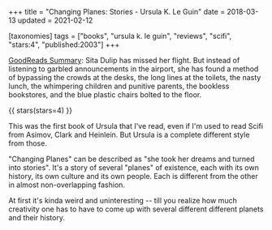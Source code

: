 +++
title = "Changing Planes: Stories - Ursula K. Le Guin"
date = 2018-03-13
updated = 2021-02-12

[taxonomies]
tags = ["books", "ursula k. le guin", "reviews", "scifi", "stars:4",
"published:2003"]
+++

[GoodReads Summary](https://www.goodreads.com/book/show/13657.Changing_Planes):
Sita Dulip has missed her flight. But instead of listening to garbled
announcements in the airport, she has found a method of bypassing the crowds
at the desks, the long lines at the toilets, the nasty lunch, the whimpering
children and punitive parents, the bookless bookstores, and the blue plastic
chairs bolted to the floor.

<!-- more -->

{{ stars(stars=4) }}

This was the first book of Ursula that I've read, even if I'm used to read
Scifi from Asimov, Clark and Heinlein. But Ursula is a complete different
style from those.

"Changing Planes" can be described as "she took her dreams and turned into
stories". It's a story of several "planes" of existence, each with its own
history, its own culture and its own people. Each is different from the other
in almost non-overlapping fashion.

At first it's kinda weird and uninteresting -- till you realize how much
creativity one has to have to come up with several different different planets
and their history.
